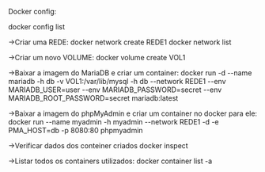 Docker config:

docker config list

->Criar uma REDE:
docker network create REDE1
docker network list

->Criar um novo VOLUME:
docker volume create VOL1

->Baixar a imagem do MariaDB e criar um container:
docker run -d --name mariadb -h db -v VOL1:/var/lib/mysql -h db --network REDE1 --env MARIADB_USER=user --env MARIADB_PASSWORD=secret --env MARIADB_ROOT_PASSWORD=secret  mariadb:latest

->Baixar a imagem do phpMyAdmin e criar um container no docker para ele:
docker run --name myadmin -h myadmin --network REDE1  -d -e PMA_HOST=db -p 8080:80 phpmyadmin


->Verificar dados dos conteiner criados
docker inspect

->Listar todos os containers utilizados:
docker container list -a